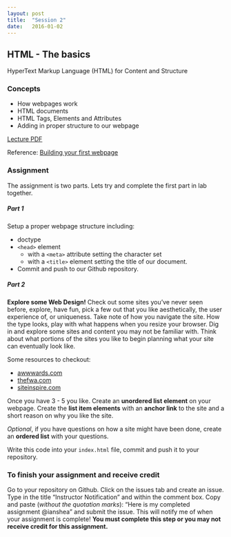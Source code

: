 ```yaml
---
layout: post
title:  "Session 2"
date:   2016-01-02
---
```

## HTML - The basics

HyperText Markup Language (HTML) for Content and Structure

### Concepts

* How webpages work
* HTML documents
* HTML Tags, Elements and Attributes
* Adding in proper structure to our webpage

[Lecture PDF](https://dl.dropboxusercontent.com/u/13275155/DESN-368/Winter_16/Session2_winter16.pdf)

Reference: [Building your first webpage](http://learn.shayhowe.com/html-css/building-your-first-web-page/)

### Assignment

The assignment is two parts. Lets try and complete the first part in lab together.

##### Part 1

 Setup a proper webpage structure including:

 - doctype
 - `<head>` element
   - with a `<meta>` attribute setting the character set
   - with a `<title>` element setting the title of our document.
 - Commit and push to our Github repository.

##### Part 2

**Explore some Web Design!** Check out some sites you’ve never seen before, explore, have fun, pick a few out that you like aesthetically, the user experience of, or uniqueness. Take note of how you navigate the site. How the type looks, play with what happens when you resize your browser. Dig in and explore some sites and content you may not be familiar with. Think about what portions of the sites you like to begin planning what your site can eventually look like.

Some resources to checkout:

* [awwwards.com](http://awwwards.com/)
* [thefwa.com](http://thefwa.com/)
* [siteinspire.com](http://www.siteinspire.com/)

Once you have 3 - 5 you like. Create an **unordered list element** on your webpage.  Create the **list item elements** with an **anchor link** to the site and a short reason on why you like the site.

_Optional_, if you have questions on how a site might have been done, create an **ordered list** with your questions.

Write this code into your `index.html` file, commit and push it to your repository.

### To finish your assignment and receive credit
Go to your repository on Github. Click on the issues tab and create an issue. Type in the title “Instructor Notification” and within the comment box. Copy and paste (_without the quotation marks_): “Here is my completed assignment @ianshea” and submit the issue. This will notify me of when your assignment is complete! **You must complete this step or you may not receive credit for this assignment.**
